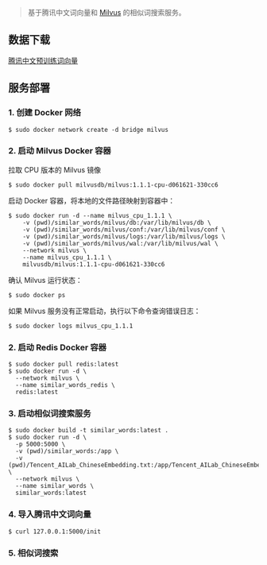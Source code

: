> 基于腾讯中文词向量和 [Milvus](https://milvus.io/cn/docs) 的相似词搜索服务。

## 数据下载

[腾讯中文预训练词向量](https://pan.baidu.com/s/1Xud2TTo861hkdvjleDXslg?pwd=qnft)

## 服务部署

### 1. 创建 Docker 网络

```
$ sudo docker network create -d bridge milvus
```

### 2. 启动 Milvus Docker 容器

拉取 CPU 版本的 Milvus 镜像

```
$ sudo docker pull milvusdb/milvus:1.1.1-cpu-d061621-330cc6
```

启动 Docker 容器，将本地的文件路径映射到容器中：

```
$ sudo docker run -d --name milvus_cpu_1.1.1 \
    -v (pwd)/similar_words/milvus/db:/var/lib/milvus/db \
    -v (pwd)/similar_words/milvus/conf:/var/lib/milvus/conf \
    -v (pwd)/similar_words/milvus/logs:/var/lib/milvus/logs \
    -v (pwd)/similar_words/milvus/wal:/var/lib/milvus/wal \
    --network milvus \
    --name milvus_cpu_1.1.1 \
    milvusdb/milvus:1.1.1-cpu-d061621-330cc6
```

确认 Milvus 运行状态：

```
$ sudo docker ps
```

如果 Milvus 服务没有正常启动，执行以下命令查询错误日志：

```
$ sudo docker logs milvus_cpu_1.1.1
```

### 2. 启动 Redis Docker 容器

```
$ sudo docker pull redis:latest
$ sudo docker run -d \
  --network milvus \
  --name similar_words_redis \
  redis:latest
```

### 3. 启动相似词搜索服务

```
$ sudo docker build -t similar_words:latest .
$ sudo docker run -d \
  -p 5000:5000 \
  -v (pwd)/similar_words:/app \
  -v (pwd)/Tencent_AILab_ChineseEmbedding.txt:/app/Tencent_AILab_ChineseEmbedding.txt \
  --network milvus \
  --name similar_words \
  similar_words:latest
```

### 4. 导入腾讯中文词向量

```
$ curl 127.0.0.1:5000/init
```

### 5. 相似词搜索

```

```
